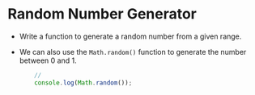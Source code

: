 # Random Number Generator

* Write a function to generate a random number from a given range.

* We can also use the `Math.random()` function to generate the number between 0 and 1.

    ```js
        // 
        console.log(Math.random());
    ```